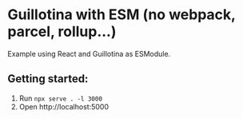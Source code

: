 # Guillotina with ESM (no webpack, parcel, rollup...)

Example using React and Guillotina as ESModule.

## Getting started:

1. Run `npx serve . -l 3000`
2. Open http://localhost:5000
